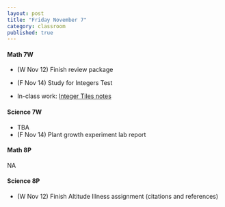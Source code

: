 ```yaml
---
layout: post
title: "Friday November 7"
category: classroom
published: true
---
```


#### Math 7W
* (W Nov 12) Finish review package
* (F Nov 14) Study for Integers Test  

* In-class work: [Integer Tiles notes](http://drpineda.ca/classroom/notes/Math7/Numbers/IntegerTiles.html#1)

#### Science 7W
* TBA
* (F Nov 14) Plant growth experiment lab report

#### Math 8P
NA

#### Science 8P
* (W Nov 12) Finish Altitude Illness assignment (citations and references)
